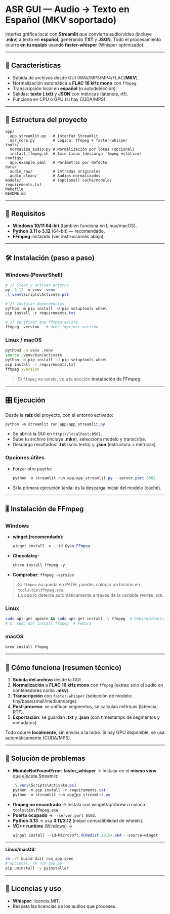 # ASR GUI — Audio → Texto en Español (MKV soportado)

Interfaz gráfica local con **Streamlit** que convierte audio/vídeo (incluye **.mkv**) a texto en **español**, generando **TXT** y **JSON**. Todo el procesamiento ocurre **en tu equipo** usando **faster-whisper** (Whisper optimizado).

---

## 🚀 Características
- Subida de archivos desde GUI (WAV/MP3/MP4/FLAC/**MKV**).
- Normalización automática a **FLAC 16 kHz mono** con `ffmpeg`.
- Transcripción local en **español** (o autodetección).
- Salidas: **texto (.txt)** y **JSON** con métricas (latencia, rtf).
- Funciona en CPU o GPU (si hay CUDA/MPS).

---

## 📁 Estructura del proyecto
```
app/
  app_streamlit.py   # Interfaz Streamlit
  asr_core.py        # Lógica: ffmpeg + faster-whisper
tools/
  normalize_audio.py # Normalización por lotes (opcional)
  install_ffmpeg.sh  # Solo Linux (descarga ffmpeg estático)
configs/
  app.example.yaml   # Parámetros por defecto
data/
  audio_raw/         # Entradas originales 
  audio_clean/       # Audios normalizados 
models/              # (opcional) caché/modelos
requirements.txt
Makefile
README.md
```

---

## 🧩 Requisitos
- **Windows 10/11 64-bit** (también funciona en Linux/macOS).
- **Python 3.11 o 3.12** (64-bit) — recomendado.
- **FFmpeg** instalado (ver instrucciones abajo).

---

## 🛠️ Instalación (paso a paso)

### Windows (PowerShell)
```powershell
# 1) Crear y activar entorno
py -3.12 -m venv .venv
.\.venv\Scripts\Activate.ps1

# 2) Instalar dependencias
python -m pip install -U pip setuptools wheel
pip install -r requirements.txt

# 3) Verificar que ffmpeg existe
ffmpeg -version   # debe imprimir versión
```

### Linux / macOS
```bash
python3 -m venv .venv
source .venv/bin/activate
python -m pip install -U pip setuptools wheel
pip install -r requirements.txt
ffmpeg -version
```

> Si `ffmpeg` no existe, ve a la sección **Instalación de FFmpeg**.

---

## 🎛️ Ejecución
Desde la **raíz** del proyecto, con el entorno activado:
```powershell
python -m streamlit run app/app_streamlit.py
```
- Se abrirá la GUI en `http://localhost:8501`.
- Sube tu archivo (incluye **.mkv**), selecciona modelo y transcribe.
- Descarga resultados: **.txt** (solo texto) y **.json** (estructura + métricas).

### Opciones útiles
- Forzar otro puerto:
  ```powershell
  python -m streamlit run app/app_streamlit.py --server.port 8502
  ```
- Si la primera ejecución tarda: es la descarga inicial del modelo (caché).

---

## 🎚️ Instalación de FFmpeg

### Windows
- **winget (recomendado):**
  ```powershell
  winget install -e --id Gyan.FFmpeg
  ```
- **Chocolatey:**
  ```powershell
  choco install ffmpeg -y
  ```
- **Comprobar:** `ffmpeg -version`

> Si `ffmpeg` no queda en PATH, puedes colocar un binario en `tools\bin\ffmpeg.exe`.  
> La app lo detecta automáticamente a través de la variable `FFMPEG_BIN`.

### Linux
```bash
sudo apt-get update && sudo apt-get install -y ffmpeg  # Debian/Ubuntu
# o: sudo dnf install ffmpeg  # Fedora
```

### macOS
```bash
brew install ffmpeg
```

---

## 🧠 Cómo funciona (resumen técnico)
1. **Subida del archivo** desde la GUI.
2. **Normalización** a **FLAC 16 kHz mono** con `ffmpeg` (extrae solo el audio en contenedores como **.mkv**).
3. **Transcripción** con `faster-whisper` (selección de modelo: tiny/base/small/medium/large).
4. **Post-proceso**: se unifican segmentos, se calculan métricas (latencia, RTF).
5. **Exportación**: se guardan **.txt** y **.json** (con timestamps de segmentos y metadatos).

Todo ocurre **localmente**, sin envíos a la nube. Si hay GPU disponible, se usa automáticamente (CUDA/MPS).

---

## 🧪 Solución de problemas
- **ModuleNotFoundError: faster_whisper** → Instalar en el **mismo venv** que ejecuta Streamlit:
  ```powershell
  .\.venv\Scripts\Activate.ps1
  python -m pip install -r requirements.txt
  python -m streamlit run apppp_streamlit.py
  ```
- **ffmpeg no encontrado** → Instala con winget/apt/brew o coloca `tools\bin\ffmpeg.exe`.
- **Puerto ocupado** → `--server.port 8502`.
- **Python 3.13** → usa **3.11/3.12** (mejor compatibilidad de wheels).
- **VC++ runtime** (Windows) →
  ```powershell
  winget install --id=Microsoft.VCRedist.2015+.x64 --source=winget
  ```

---

**Linux/macOS:**
```bash
rm -rf build dist run_app.spec
# opcional: rm run_app.py
pip uninstall -y pyinstaller
```

---

## 📜 Licencias y uso
- **Whisper**: licencia MIT.
- Respeta las licencias de los audios que proceses.
